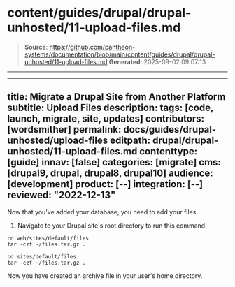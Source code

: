 # content/guides/drupal/drupal-unhosted/11-upload-files.md

> **Source**: https://github.com/pantheon-systems/documentation/blob/main/content/guides/drupal/drupal-unhosted/11-upload-files.md
> **Generated**: 2025-09-02 09:07:13

---

---
title: Migrate a Drupal Site from Another Platform
subtitle: Upload Files
description: 
tags: [code, launch, migrate, site, updates]
contributors: [wordsmither]
permalink: docs/guides/drupal-unhosted/upload-files
editpath: drupal/drupal-unhosted/11-upload-files.md
contenttype: [guide]
innav: [false]
categories: [migrate]
cms: [drupal9, drupal, drupal8, drupal10]
audience: [development]
product: [--]
integration: [--]
reviewed: "2022-12-13"
---

Now that you've added your database, you need to add your files.

<Partial file="drupal/migrate-add-files-part1.md" />

1. Navigate to your Drupal site's root directory to run this command:

  <TabList>

  <Tab title="With Nested Docroot" id="code-docroot" active={true}>

  ```bash{promptUser:user}
  cd web/sites/default/files
  tar -czf ~/files.tar.gz .
  ```

  </Tab>

  <Tab title="Without Nested Docroot" id="code-nodocroot">

  ```bash{promptUser:user}
  cd sites/default/files
  tar -czf ~/files.tar.gz .
  ```

  </Tab>

  </TabList>

  Now you have created an archive file in your user's home directory.

<Partial file="drupal/migrate-add-files-part3.md" />
